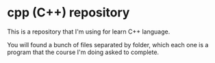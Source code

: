 # cpp (C++) repository

This is a repository that I'm using for learn C++ language.

You will found a bunch of files separated by folder, which each one is a program that the course I'm doing asked to complete. 
